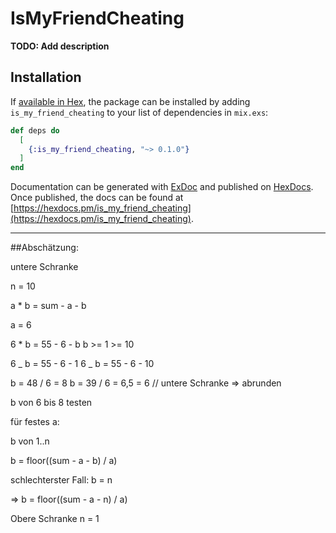 # IsMyFriendCheating

**TODO: Add description**

## Installation

If [available in Hex](https://hex.pm/docs/publish), the package can be installed
by adding `is_my_friend_cheating` to your list of dependencies in `mix.exs`:

```elixir
def deps do
  [
    {:is_my_friend_cheating, "~> 0.1.0"}
  ]
end
```

Documentation can be generated with [ExDoc](https://github.com/elixir-lang/ex_doc)
and published on [HexDocs](https://hexdocs.pm). Once published, the docs can
be found at [https://hexdocs.pm/is_my_friend_cheating](https://hexdocs.pm/is_my_friend_cheating).

---

##Abschätzung:

untere Schranke

n = 10

a \* b = sum - a - b

a = 6

6 \* b = 55 - 6 - b b >= 1 >= 10

6 _ b = 55 - 6 - 1
6 _ b = 55 - 6 - 10

b = 48 / 6 = 8
b = 39 / 6 = 6,5 = 6 // untere Schranke => abrunden

b von 6 bis 8 testen

für festes a:

b von 1..n

b = floor((sum - a - b) / a)

schlechterster Fall: b = n

=> b = floor((sum - a - n) / a)

Obere Schranke n = 1
